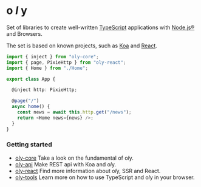 # o *l* y

Set of libraries to create well-written [TypeScript](https://github.com/Microsoft/TypeScript) applications with [Node.js®](https://nodejs.org/en/) and Browsers.

The set is based on known projects, such as [Koa](https://github.com/koajs/koa) and [React](https://github.com/facebook/react).

```ts
import { inject } from "oly-core";
import { page, PixieHttp } from "oly-react";
import { Home } from "./Home";

export class App {

  @inject http: PixieHttp;

  @page("/")
  async home() {
    const news = await this.http.get("/news");
    return <Home news={news} />;
  }
}
```

### Getting started

 - [oly-core](https://noly.me/oly/#/m/oly-core)   Take a look on the fundamental of o*l*y.
 - [oly-api](https://noly.me/oly/#/m/oly-api)     Make REST api with Koa and o*l*y.  
 - [oly-react](https://noly.me/oly/#/m/oly-react) Find more information about o*l*y, SSR and React. 
 - [oly-tools](https://noly.me/oly/#/m/oly-tools) Learn more on how to use TypeScript and o*l*y in your browser.
